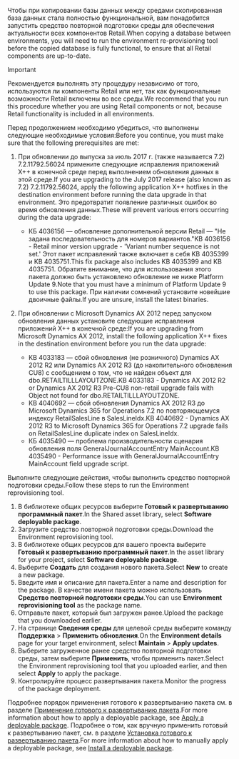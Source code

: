 <span data-ttu-id="9a0f2-101">Чтобы при копировании базы данных между средами скопированная база данных стала полностью функциональной, вам понадобится запустить средство повторной подготовки среды для обеспечения актуальности всех компонентов Retail.</span><span class="sxs-lookup"><span data-stu-id="9a0f2-101">When copying a database between environments, you will need to run the environment re-provisioning tool before the copied database is fully functional, to ensure that all Retail components are up-to-date.</span></span>

> [!IMPORTANT]
> <span data-ttu-id="9a0f2-102">Рекомендуется выполнять эту процедуру независимо от того, используются ли компоненты Retail или нет, так как функциональные возможности Retail включены во все среды.</span><span class="sxs-lookup"><span data-stu-id="9a0f2-102">We recommend that you run this procedure whether you are using Retail components or not, because Retail functionality is included in all environments.</span></span> 

<span data-ttu-id="9a0f2-103">Перед продолжением необходимо убедиться, что выполнены следующие необходимые условия:</span><span class="sxs-lookup"><span data-stu-id="9a0f2-103">Before you continue, you must make sure that the following prerequisites are met:</span></span>
1. <span data-ttu-id="9a0f2-104">При обновлении до выпуска за июль 2017 г. (также называется 7.2) 7.2.11792.56024 примените следующие исправления приложений X++ в конечной среде перед выполнением обновления данных в этой среде.</span><span class="sxs-lookup"><span data-stu-id="9a0f2-104">If you are upgrading to the July 2017 release (also known as 7.2) 7.2.11792.56024, apply the following application X++ hotfixes in the destination environment before running the data upgrade in that environment.</span></span> <span data-ttu-id="9a0f2-105">Это предотвратит появление различных ошибок во время обновления данных.</span><span class="sxs-lookup"><span data-stu-id="9a0f2-105">These will prevent various errors occurring during the data upgrade:</span></span>

    - <span data-ttu-id="9a0f2-106">КБ 4036156 — обновление дополнительной версии Retail — "Не задана последовательность для номеров вариантов."</span><span class="sxs-lookup"><span data-stu-id="9a0f2-106">KB 4036156 - Retail minor version upgrade - 'Variant number sequence is not set.'</span></span> <span data-ttu-id="9a0f2-107">Этот пакет исправлений также включает в себя KB 4035399 и KB 4035751.</span><span class="sxs-lookup"><span data-stu-id="9a0f2-107">This fix package also includes KB 4035399 and KB 4035751.</span></span> <span data-ttu-id="9a0f2-108">Обратите внимание, что для использования этого пакета должно быть установлено обновление не ниже Platform Update 9.</span><span class="sxs-lookup"><span data-stu-id="9a0f2-108">Note that you must have a minimum of Platform Update 9 to use this package.</span></span> <span data-ttu-id="9a0f2-109">При наличии сомнений установите новейшие двоичные файлы.</span><span class="sxs-lookup"><span data-stu-id="9a0f2-109">If you are unsure, install the latest binaries.</span></span>
    
2. <span data-ttu-id="9a0f2-110">При обновлении с Microsoft Dynamics AX 2012 перед запуском обновления данных установите следующие исправления приложений X++ в конечной среде:</span><span class="sxs-lookup"><span data-stu-id="9a0f2-110">If you are upgrading from Microsoft Dynamics AX 2012, install the following application X++ fixes in the destination environment before you run the data upgrade:</span></span>
    - <span data-ttu-id="9a0f2-111">KB 4033183 — сбой обновления (не розничного) Dynamics AX 2012 R2 или Dynamics AX 2012 R3 (до накопительного обновления CU8) с сообщением о том, что не найден объект для dbo.RETAILTILLLAYOUTZONE.</span><span class="sxs-lookup"><span data-stu-id="9a0f2-111">KB 4033183 - Dynamics AX 2012 R2 or Dynamics AX 2012 R3 Pre-CU8 non-retail upgrade fails with Object not found for dbo.RETAILTILLLAYOUTZONE.</span></span>
    - <span data-ttu-id="9a0f2-112">KB 4040692 — сбой обновления Dynamics AX 2012 R3 до Microsoft Dynamics 365 for Operations 7.2 по повторяющемуся индексу RetailSalesLine в SalesLineIdx.</span><span class="sxs-lookup"><span data-stu-id="9a0f2-112">KB 4040692 - Dynamics AX 2012 R3 to Microsoft Dynamics 365 for Operations 7.2 upgrade fails on RetailSalesLine duplicate index on SalesLineIdx.</span></span>
    - <span data-ttu-id="9a0f2-113">КБ 4035490 — проблема производительности сценария обновления поля GeneralJournalAccountEntry MainAccount.</span><span class="sxs-lookup"><span data-stu-id="9a0f2-113">KB 4035490 - Performance issue with GeneralJournalAccountEntry MainAccount field upgrade script.</span></span>


<span data-ttu-id="9a0f2-114">Выполните следующие действия, чтобы выполнить средство повторной подготовки среды.</span><span class="sxs-lookup"><span data-stu-id="9a0f2-114">Follow these steps to run the Environment reprovisioning tool.</span></span>

1. <span data-ttu-id="9a0f2-115">В библиотеке общих ресурсов выберите **Готовый к развертыванию программный пакет**.</span><span class="sxs-lookup"><span data-stu-id="9a0f2-115">In the Shared asset library, select **Software deployable package**.</span></span>
2. <span data-ttu-id="9a0f2-116">Загрузите средство повторной подготовки среды.</span><span class="sxs-lookup"><span data-stu-id="9a0f2-116">Download the Environment reprovisioning tool.</span></span>
3. <span data-ttu-id="9a0f2-117">В библиотеке общих ресурсов для вашего проекта выберите **Готовый к развертыванию программный пакет**.</span><span class="sxs-lookup"><span data-stu-id="9a0f2-117">In the asset library for your project, select **Software deployable package**.</span></span>
4. <span data-ttu-id="9a0f2-118">Выберите **Создать** для создания нового пакета.</span><span class="sxs-lookup"><span data-stu-id="9a0f2-118">Select **New** to create a new package.</span></span>
5. <span data-ttu-id="9a0f2-119">Введите имя и описание для пакета.</span><span class="sxs-lookup"><span data-stu-id="9a0f2-119">Enter a name and description for the package.</span></span> <span data-ttu-id="9a0f2-120">В качестве имени пакета можно использовать **Средство повторной подготовки среды**.</span><span class="sxs-lookup"><span data-stu-id="9a0f2-120">You can use **Environment reprovisioning tool** as the package name.</span></span>
6. <span data-ttu-id="9a0f2-121">Отправьте пакет, который был загружен ранее.</span><span class="sxs-lookup"><span data-stu-id="9a0f2-121">Upload the package that you downloaded earlier.</span></span>
7. <span data-ttu-id="9a0f2-122">На странице **Сведения среды** для целевой среды выберите команду **Поддержка** > **Применить обновления**.</span><span class="sxs-lookup"><span data-stu-id="9a0f2-122">On the **Environment details** page for your target environment, select **Maintain** > **Apply updates**.</span></span>
8. <span data-ttu-id="9a0f2-123">Выберите загруженное ранее средство повторной подготовки среды, затем выберите **Применить**, чтобы применить пакет.</span><span class="sxs-lookup"><span data-stu-id="9a0f2-123">Select the Environment reprovisioning tool that you uploaded earlier, and then select **Apply** to apply the package.</span></span>
9. <span data-ttu-id="9a0f2-124">Контролируйте процесс развертывания пакета.</span><span class="sxs-lookup"><span data-stu-id="9a0f2-124">Monitor the progress of the package deployment.</span></span> 

<span data-ttu-id="9a0f2-125">Подробнее порядок применения готового к развертыванию пакета см. в разделе [Применение готового к развертыванию пакета](../deployment/create-apply-deployable-package.md).</span><span class="sxs-lookup"><span data-stu-id="9a0f2-125">For more information about how to apply a deployable package, see [Apply a deployable package](../deployment/create-apply-deployable-package.md).</span></span> <span data-ttu-id="9a0f2-126">Подробнее о том, как вручную применить готовый к развертыванию пакет, см. в разделе [Установка готового к развертыванию пакета](../deployment/install-deployable-package.md).</span><span class="sxs-lookup"><span data-stu-id="9a0f2-126">For more information about how to manually apply a deployable package, see [Install a deployable package](../deployment/install-deployable-package.md).</span></span>
